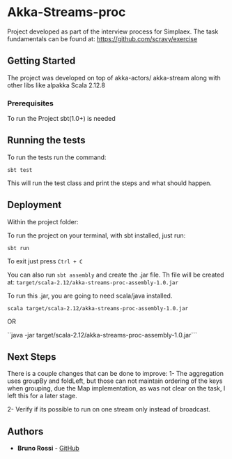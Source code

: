 # Akka-Streams-proc

Project developed as part of the interview process for Simplaex.
The task fundamentals can be found at: https://github.com/scravy/exercise 

## Getting Started

The project was developed on top of akka-actors/ akka-stream along with other libs like alpakka
Scala 2.12.8


### Prerequisites

To run the Project sbt(1.0+) is needed

## Running the tests

To run the tests run the command:

```
sbt test
```

This will run the test class and print the steps and what should happen.

## Deployment

Within the project folder:

To run the project on your terminal, with sbt installed, just run:

```
sbt run
```

To exit just press ```Ctrl + C```

You can also run ```sbt assembly``` and create the .jar file.
Th file will be created at: ```target/scala-2.12/akka-streams-proc-assembly-1.0.jar```

To run this .jar, you are going to need scala/java installed.

```scala target/scala-2.12/akka-streams-proc-assembly-1.0.jar```

OR

``java -jar target/scala-2.12/akka-streams-proc-assembly-1.0.jar```


## Next Steps

There is a couple changes that can be done to improve:
 1- The aggregation uses groupBy and foldLeft, but those can not maintain ordering of the keys when
 grouping, due the Map implementation, as was not clear on the task, I left this for a later stage.
 
 2- Verify if its possible to run on one stream only instead of broadcast.

## Authors

* **Bruno Rossi** -  [GitHub](https://github.com/brunobrossi)


